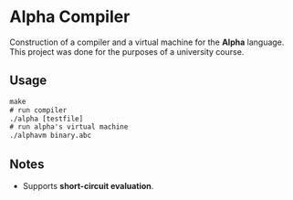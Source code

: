 # Alpha Compiler

Construction of a compiler and a virtual machine for the **Alpha** language. This project was done for the purposes of a university course.

## Usage

```cmd
make
# run compiler
./alpha [testfile]
# run alpha's virtual machine
./alphavm binary.abc
```

## Notes

- Supports **short-circuit evaluation**.
